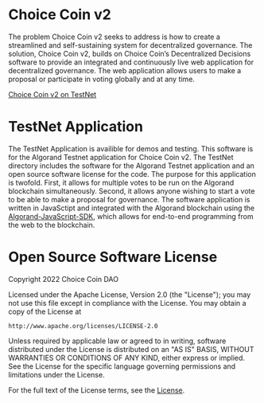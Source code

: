 # Choice Coin v2

The problem Choice Coin v2 seeks to address is how to create a streamlined and self-sustaining system for decentralized governance. The solution, Choice Coin v2, builds on Choice Coin’s Decentralized Decisions software to provide an integrated and continuously live web application for decentralized governance. The web application allows users to make a proposal or participate in voting globally and at any time.

[Choice Coin v2 on TestNet](https://choicecoin-v2-testnet.netlify.app/voting)

# TestNet Application

The TestNet Application is availible for demos and testing. This software is for the Algorand Testnet application for Choice Coin v2. The TestNet directory includes the software for the Algorand Testnet application and an open source software license for the code. The purpose for this application is twofold. First, it allows for multiple votes to be run on the Algorand blockchain simultaneously. Second, it allows anyone wishing to start a vote to be able to make a proposal for governance. The software application is written in JavaSctipt and integrated with the Algorand blockchain using the [Algorand-JavaScript-SDK](https://github.com/algorand/js-algorand-sdk), which allows for end-to-end programming from the web to the blockchain.

# Open Source Software License

Copyright 2022 Choice Coin DAO

Licensed under the Apache License, Version 2.0 (the "License");
you may not use this file except in compliance with the License.
You may obtain a copy of the License at

    http://www.apache.org/licenses/LICENSE-2.0

Unless required by applicable law or agreed to in writing, software
distributed under the License is distributed on an "AS IS" BASIS,
WITHOUT WARRANTIES OR CONDITIONS OF ANY KIND, either express or implied.
See the License for the specific language governing permissions and
limitations under the License.

For the full text of the License terms, see the [License](https://github.com/ChoiceCoin/v2/blob/main/testnet/License.txt).
